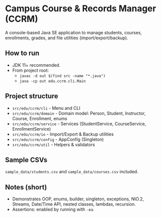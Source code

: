 # Campus Course & Records Manager (CCRM)

A console-based Java SE application to manage students, courses, enrollments, grades, and file utilities (import/export/backup).

## How to run
- JDK 11+ recommended.
- From project root:
  - `javac -d out $(find src -name "*.java")`
  - `java -cp out edu.ccrm.cli.Main`

## Project structure
- `src/edu/ccrm/cli` - Menu and CLI
- `src/edu/ccrm/domain` - Domain model: Person, Student, Instructor, Course, Enrollment, enums
- `src/edu/ccrm/service` - Services (StudentService, CourseService, EnrollmentService)
- `src/edu/ccrm/io` - Import/Export & Backup utilities
- `src/edu/ccrm/config` - AppConfig (Singleton)
- `src/edu/ccrm/util` - Helpers & validators

## Sample CSVs
`sample_data/students.csv` and `sample_data/courses.csv` included.

## Notes (short)
- Demonstrates OOP, enums, builder, singleton, exceptions, NIO.2, Streams, Date/Time API, nested classes, lambdas, recursion.
- Assertions: enabled by running with `-ea`.
